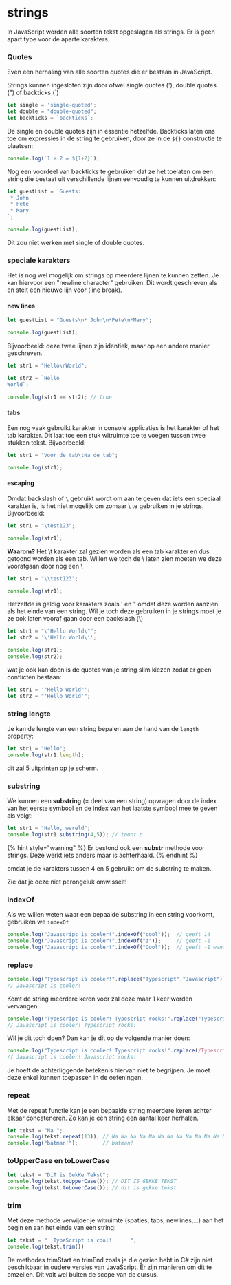 # strings

In JavaScript worden alle soorten tekst opgeslagen als strings. Er is geen apart type voor de aparte karakters.

### Quotes

Even een herhaling van alle soorten quotes die er bestaan in JavaScript.

Strings kunnen ingesloten zijn door ofwel single quotes ('), double quotes (") of backticks (\`)

```javascript
let single = 'single-quoted';
let double = "double-quoted";
let backticks = `backticks`;
```

De single en double quotes zijn in essentie hetzelfde. Backticks laten ons toe om expressies in de string te gebruiken, door ze in de `${}` constructie te plaatsen:

```javascript
console.log(`1 + 2 = ${1+2}`);
```

Nog een voordeel van backticks te gebruiken dat ze het toelaten om een string die bestaat uit verschillende lijnen eenvoudig te kunnen uitdrukken:

```javascript
let guestList = `Guests:
 * John
 * Pete
 * Mary
`;

console.log(guestList);
```

Dit zou niet werken met single of double quotes.

### speciale karakters

Het is nog wel mogelijk om strings op meerdere lijnen te kunnen zetten. Je kan hiervoor een "newline character" gebruiken. Dit wordt geschreven als en stelt een nieuwe lijn voor (line break).

#### new lines

```javascript
let guestList = "Guests\n* John\n*Pete\n*Mary";

console.log(guestList);
```

Bijvoorbeeld: deze twee lijnen zijn identiek, maar op een andere manier geschreven.

```javascript
let str1 = "Hello\nWorld"; 

let str2 = `Hello
World`;

console.log(str1 == str2); // true
```

#### tabs

Een nog vaak gebruikt karakter in console applicaties is het karakter of het tab karakter. Dit laat toe een stuk witruimte toe te voegen tussen twee stukken tekst. Bijvoorbeeld:

```javascript
let str1 = "Voor de tab\tNa de tab"; 

console.log(str1);
```

#### escaping

Omdat backslash of `\` gebruikt wordt om aan te geven dat iets een speciaal karakter is, is het niet mogelijk om zomaar \ te gebruiken in je strings. Bijvoorbeeld:

```javascript
let str1 = "\test123"; 

console.log(str1);
```

**Waarom?** Het \t karakter zal gezien worden als een tab karakter en dus getoond worden als een tab. Willen we toch de \ laten zien moeten we deze voorafgaan door nog een \\

```javascript
let str1 = "\\test123"; 

console.log(str1);
```

Hetzelfde is geldig voor karakters zoals ' en " omdat deze worden aanzien als het einde van een string. Wil je toch deze gebruiken in je strings moet je ze ook laten vooraf gaan door een backslash (\\)

```javascript
let str1 = "\"Hello World\"";
let str2 = '\'Hello World\'';

console.log(str1);
console.log(str2);
```

wat je ook kan doen is de quotes van je string slim kiezen zodat er geen conflicten bestaan:

```javascript
let str1 = '"Hello World"';
let str2 = "'Hello World'";
```

### string lengte

Je kan de lengte van een string bepalen aan de hand van de `length` property:

```typescript
let str1 = "Hello";
console.log(str1.length);
```

dit zal 5 uitprinten op je scherm.

### substring

We kunnen een **substring** (= deel van een string) opvragen door de index van het eerste symbool en de index van het laatste symbool mee te geven als volgt:

```javascript
let str1 = "Hallo, wereld";
console.log(str1.substring(4,5)); // toont o
```

{% hint style="warning" %}
Er bestond ook een **substr** methode voor strings. Deze werkt iets anders maar is achterhaald.
{% endhint %}

omdat je de karakters tussen 4 en 5 gebruikt om de substring te maken.

Zie dat je deze niet perongeluk omwisselt!

### indexOf

Als we willen weten waar een bepaalde substring in een string voorkomt, gebruiken we `indexOf`

```javascript
console.log("Javascript is cooler!".indexOf("cool"));  // geeft 14
console.log("Javascript is cooler!".indexOf("z"));     // geeft -1
console.log("Javascript is cooler!".indexOf("Cool"));  // geeft -1 want cool is niet hetzelfde als Cool
```

### replace

```javascript
console.log("Typescript is cooler!".replace("Typescript","Javascript"));
// Javascript is cooler!
```

Komt de string meerdere keren voor zal deze maar 1 keer worden vervangen.

```javascript
console.log("Typescript is cooler! Typescript rocks!".replace("Typescript","Javascript"));
// Javascript is cooler! Typescript rocks!
```

Wil je dit toch doen? Dan kan je dit op de volgende manier doen:

```javascript
console.log("Typescript is cooler! Typescript rocks!".replace(/Typescript/g,"Javascript"));
// Javascript is cooler! Javascript rocks!
```

Je hoeft de achterliggende betekenis hiervan niet te begrijpen. Je moet deze enkel kunnen toepassen in de oefeningen.

### repeat

Met de repeat functie kan je een bepaalde string meerdere keren achter elkaar concateneren. Zo kan je een string een aantal keer herhalen.

```javascript
let tekst = "Na ";
console.log(tekst.repeat(13)); // Na Na Na Na Na Na Na Na Na Na Na Na Na
console.log("batman!");        // batman!
```

### toUpperCase en toLowerCase

```javascript
let tekst = "DiT is GekKe Tekst";
console.log(tekst.toUpperCase()); // DIT IS GEKKE TEKST
console.log(tekst.toLowerCase()); // dit is gekke tekst
```

### trim

Met deze methode verwijder je witruimte (spaties, tabs, newlines,...) aan het begin en aan het einde van een string:

```javascript
let tekst = "  TypeScript is cool!      ";
console.log(tekst.trim())
```

De methodes trimStart en trimEnd zoals je die gezien hebt in C# zijn niet beschikbaar in oudere versies van JavaScript. Er zijn manieren om dit te omzeilen. Dit valt wel buiten de scope van de cursus.

